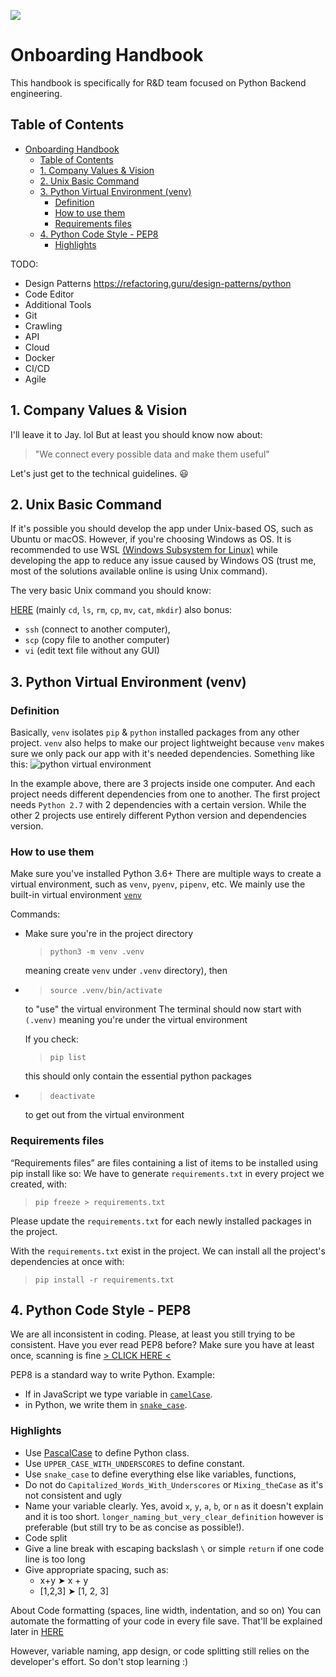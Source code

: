 ![](https://i.imgur.com/mt8Rb5b.png)

# Onboarding Handbook

This handbook is specifically for R&D team focused on Python Backend engineering.

## Table of Contents

- [Onboarding Handbook](#onboarding-handbook)
  - [Table of Contents](#table-of-contents)
  - [1. Company Values & Vision](#1-company-values--vision)
  - [2. Unix Basic Command](#2-unix-basic-command)
  - [3. Python Virtual Environment (venv)](#3-python-virtual-environment-venv)
    - [Definition](#definition)
    - [How to use them](#how-to-use-them)
    - [Requirements files](#requirements-files)
  - [4. Python Code Style - PEP8](#4-python-code-style---pep8)
    - [Highlights](#highlights)

TODO:
- Design Patterns https://refactoring.guru/design-patterns/python
- Code Editor
- Additional Tools
- Git
- Crawling
- API
- Cloud
- Docker
- CI/CD
- Agile

## 1. Company Values & Vision

I'll leave it to Jay. lol
But at least you should know now about:

> "We connect every possible data and make them useful"

Let's just get to the technical guidelines. 😃


## 2. Unix Basic Command

If it's possible you should develop the app under Unix-based OS, such as Ubuntu or macOS. However, if you're choosing Windows as OS. It is recommended to use WSL [(Windows Subsystem for Linux)](https://docs.microsoft.com/en-us/windows/wsl/) while developing the app to reduce any issue caused by Windows OS (trust me, most of the solutions available online is using Unix command).

The very basic Unix command you should know:

[HERE](https://www.guru99.com/must-know-linux-commands.html) (mainly `cd`, `ls`, `rm`, `cp`, `mv`, `cat`, `mkdir`)
also bonus:

- `ssh` (connect to another computer),
- `scp` (copy file to another computer)
- `vi` (edit text file without any GUI)

## 3. Python Virtual Environment (venv)
### Definition

Basically, `venv` isolates `pip` & `python` installed packages from any other project. `venv` also helps to make our project lightweight because `venv` makes sure we only pack our app with it's needed dependencies. Something like this:
![python virtual environment](https://miro.medium.com/max/600/1*R8lpim7cQoZN1K31QcMBPw.jpeg)

In the example above, there are 3 projects inside one computer. And each project needs different dependencies from one to another. The first project needs `Python 2.7` with 2 dependencies with a certain version. While the other 2 projects use entirely different Python version and dependencies version.

### How to use them
Make sure you've installed Python 3.6+
There are multiple ways to create a virtual environment, such as `venv`, `pyenv`, `pipenv`, etc.
We mainly use the built-in virtual environment [`venv`](https://docs.python.org/3/library/venv.html)

Commands:

- Make sure you're in the project directory
  >`python3 -m venv .venv` 

  meaning create `venv` under `.venv` directory), then
- >`source .venv/bin/activate`
  
  to "use" the virtual environment
  The terminal should now start with `(.venv)` meaning you're under the virtual environment
  
  If you check: 
    >`pip list`

    this should only contain the essential python packages
- >`deactivate` 
  
  to get out from the virtual environment

### Requirements files
“Requirements files” are files containing a list of items to be installed using pip install like so:
We have to generate `requirements.txt` in every project we created, with:

>`pip freeze > requirements.txt`

Please update the `requirements.txt` for each newly installed packages in the project.

With the `requirements.txt` exist in the project. We can install all the project's dependencies at once with:

>`pip install -r requirements.txt`


## 4. Python Code Style - PEP8
We are all inconsistent in coding. Please, at least you still trying to be consistent.
Have you ever read PEP8 before? Make sure you have at least once, scanning is fine [> CLICK HERE <](https://www.python.org/dev/peps/pep-0008/)

PEP8 is a standard way to write Python. Example:
- If in JavaScript we type variable in [`camelCase`](https://en.wikipedia.org/wiki/Camel_case).
- in Python, we write them in [`snake_case`](https://en.wikipedia.org/wiki/Snake_case).

### Highlights
- Use [PascalCase](http://wiki.c2.com/?PascalCase) to define Python class.
- Use `UPPER_CASE_WITH_UNDERSCORES` to define constant.
- Use `snake_case` to define everything else like variables, functions,
- Do not do `Capitalized_Words_With_Underscores` or `Mixing_theCase` as it's not consistent and ugly
- Name your variable clearly. Yes, avoid `x`, `y`, `a`, `b`, or `n` as it doesn't explain and it is too short. `longer_naming_but_very_clear_definition` however is preferable (but still try to be as concise as possible!).
- Code split
- Give a line break with escaping backslash `\` or simple `return` if one code line is too long
- Give appropriate spacing, such as:
  - x+y ➤ x + y
  - [1,2,3] ➤ [1, 2, 3]

About Code formatting (spaces, line width, indentation, and so on)
You can automate the formatting of your code in every file save. That'll be explained later in [HERE]()

However, variable naming, app design, or code splitting still relies on the developer's effort. So don't stop learning :)

